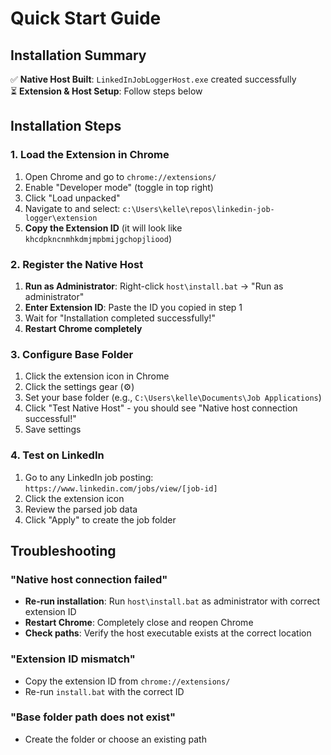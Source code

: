 # Quick Start Guide

## Installation Summary

✅ **Native Host Built**: `LinkedInJobLoggerHost.exe` created successfully  
⏳ **Extension & Host Setup**: Follow steps below  

## Installation Steps

### 1. Load the Extension in Chrome

1. Open Chrome and go to `chrome://extensions/`
2. Enable "Developer mode" (toggle in top right)
3. Click "Load unpacked"
4. Navigate to and select: `c:\Users\kelle\repos\linkedin-job-logger\extension`
5. **Copy the Extension ID** (it will look like `khcdpkncnmhkdmjmpbmijgchopjliood`)

### 2. Register the Native Host

1. **Run as Administrator**: Right-click `host\install.bat` → "Run as administrator"
2. **Enter Extension ID**: Paste the ID you copied in step 1
3. Wait for "Installation completed successfully!"
4. **Restart Chrome completely**

### 3. Configure Base Folder

1. Click the extension icon in Chrome
2. Click the settings gear (⚙️) 
3. Set your base folder (e.g., `C:\Users\kelle\Documents\Job Applications`)
4. Click "Test Native Host" - you should see "Native host connection successful!"
5. Save settings

### 4. Test on LinkedIn

1. Go to any LinkedIn job posting: `https://www.linkedin.com/jobs/view/[job-id]`
2. Click the extension icon
3. Review the parsed job data
4. Click "Apply" to create the job folder

## Troubleshooting

### "Native host connection failed"
- **Re-run installation**: Run `host\install.bat` as administrator with correct extension ID
- **Restart Chrome**: Completely close and reopen Chrome
- **Check paths**: Verify the host executable exists at the correct location

### "Extension ID mismatch"
- Copy the extension ID from `chrome://extensions/`
- Re-run `install.bat` with the correct ID

### "Base folder path does not exist"
- Create the folder or choose an existing path
